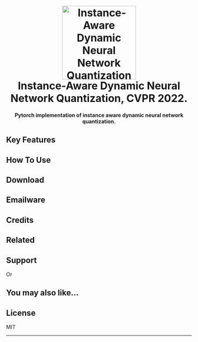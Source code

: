 
<h1 align="center">
  <br>
  <a href="https://github.com/huawei-noah/Efficient-Computing/tree/master/Quantization/DynamicQuant"><img src="https://user-images.githubusercontent.com/19202799/182549238-2cc1db63-e504-483f-8a2e-ff51d94974cb.png" alt="Instance-Aware Dynamic Neural Network Quantization" width="200"></a>
  <br>
  Instance-Aware Dynamic Neural Network Quantization, CVPR 2022.
  <br>
</h1>

<h4 align="center">Pytorch implementation of instance aware dynamic neural network quantization<a href="https://ieeexplore.ieee.org/document/9879856" target="_blank"></a>.</h4>
<!---
<p align="center">
  <a href="https://badge.fury.io/js/electron-markdownify">
    <img src="https://badge.fury.io/js/electron-markdownify.svg"
         alt="Gitter">
  </a>
  <a href="https://gitter.im/amitmerchant1990/electron-markdownify"><img src="https://badges.gitter.im/amitmerchant1990/electron-markdownify.svg"></a>
  <a href="https://saythanks.io/to/bullredeyes@gmail.com">
      <img src="https://img.shields.io/badge/SayThanks.io-%E2%98%BC-1EAEDB.svg">
  </a>
  <a href="https://www.paypal.me/AmitMerchant">
    <img src="https://img.shields.io/badge/$-donate-ff69b4.svg?maxAge=2592000&amp;style=flat">
  </a>
</p>

<p align="center">
  <a href="#key-features">Key Features</a> •
  <a href="#how-to-use">How To Use</a> •
  <a href="#download">Download</a> •
  <a href="#credits">Credits</a> •
  <a href="#related">Related</a> •
  <a href="#license">License</a>
</p> --->

<!--- ![screenshot](https://raw.githubusercontent.com/amitmerchant1990/electron-markdownify/master/app/img/markdownify.gif) --->

## Key Features



## How To Use


## Download



## Emailware



## Credits



## Related


## Support



<p>Or</p>



## You may also like...



## License

MIT

---

<!--- > [amitmerchant.com](https://www.amitmerchant.com) &nbsp;&middot;&nbsp;
> GitHub [@amitmerchant1990](https://github.com/amitmerchant1990) &nbsp;&middot;&nbsp;
> Twitter [@amit_merchant](https://twitter.com/amit_merchant)
 --->
